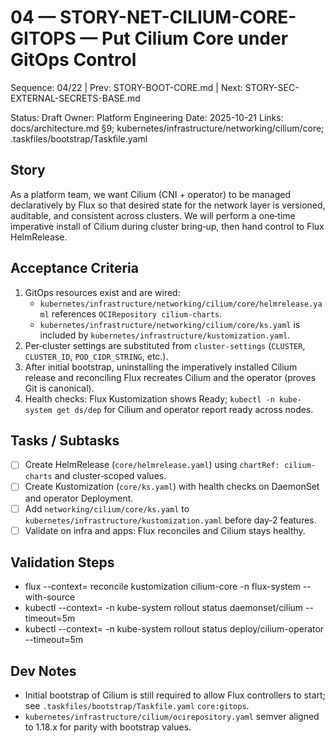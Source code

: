 # 04 — STORY-NET-CILIUM-CORE-GITOPS — Put Cilium Core under GitOps Control

Sequence: 04/22 | Prev: STORY-BOOT-CORE.md | Next: STORY-SEC-EXTERNAL-SECRETS-BASE.md

Status: Draft
Owner: Platform Engineering
Date: 2025-10-21
Links: docs/architecture.md §9; kubernetes/infrastructure/networking/cilium/core; .taskfiles/bootstrap/Taskfile.yaml

## Story
As a platform team, we want Cilium (CNI + operator) to be managed declaratively by Flux so that desired state for the network layer is versioned, auditable, and consistent across clusters. We will perform a one‑time imperative install of Cilium during cluster bring‑up, then hand control to Flux HelmRelease.

## Acceptance Criteria
1) GitOps resources exist and are wired:
   - `kubernetes/infrastructure/networking/cilium/core/helmrelease.yaml` references `OCIRepository cilium-charts`.
   - `kubernetes/infrastructure/networking/cilium/core/ks.yaml` is included by `kubernetes/infrastructure/kustomization.yaml`.
2) Per‑cluster settings are substituted from `cluster-settings` (`CLUSTER`, `CLUSTER_ID`, `POD_CIDR_STRING`, etc.).
3) After initial bootstrap, uninstalling the imperatively installed Cilium release and reconciling Flux recreates Cilium and the operator (proves Git is canonical).
4) Health checks: Flux Kustomization shows Ready; `kubectl -n kube-system get ds/dep` for Cilium and operator report ready across nodes.

## Tasks / Subtasks
- [ ] Create HelmRelease (`core/helmrelease.yaml`) using `chartRef: cilium-charts` and cluster‑scoped values.
- [ ] Create Kustomization (`core/ks.yaml`) with health checks on DaemonSet and operator Deployment.
- [ ] Add `networking/cilium/core/ks.yaml` to `kubernetes/infrastructure/kustomization.yaml` before day‑2 features.
- [ ] Validate on infra and apps: Flux reconciles and Cilium stays healthy.

## Validation Steps
- flux --context=<ctx> reconcile kustomization cilium-core -n flux-system --with-source
- kubectl --context=<ctx> -n kube-system rollout status daemonset/cilium --timeout=5m
- kubectl --context=<ctx> -n kube-system rollout status deploy/cilium-operator --timeout=5m

## Dev Notes
- Initial bootstrap of Cilium is still required to allow Flux controllers to start; see `.taskfiles/bootstrap/Taskfile.yaml` `core:gitops`.
- `kubernetes/infrastructure/cilium/ocirepository.yaml` semver aligned to 1.18.x for parity with bootstrap values.
